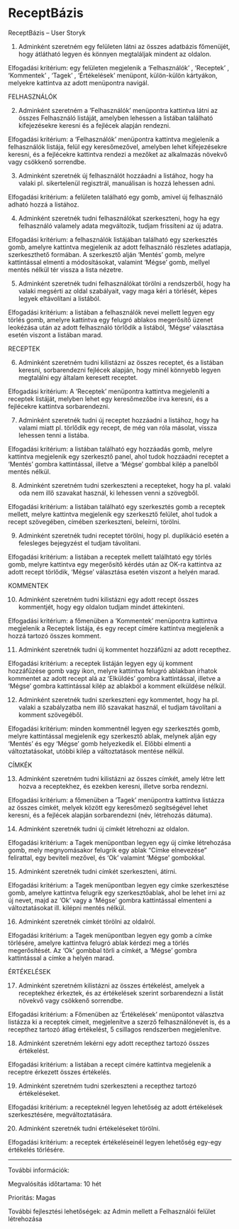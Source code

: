 # ReceptBázis

ReceptBázis – User Storyk

1.	Adminként szeretném egy felületen látni az összes adatbázis főmenüjét, hogy átlátható legyen és könnyen megtaláljak mindent az oldalon.

Elfogadási kritérium: egy felületen megjelenik a ‘Felhasználók’ , ‘Receptek’ ,  ‘Kommentek’ , ‘Tagek’ , ‘Értékelések’  menüpont, külön-külön kártyákon, melyekre kattintva az adott menüpontra navigál.

FELHASZNÁLÓK

2.	Adminként szeretném a ‘Felhasználók’ menüpontra kattintva látni az összes Felhasználó listáját, amelyben lehessen  a listában található kifejezésekre keresni és a fejlécek alapján rendezni.

Elfogadási kritérium: a ‘Felhasználók’ menüpontra kattintva megjelenik a felhasználók listája, felül egy keresőmezővel, amelyben lehet kifejezésekre keresni, és a fejlécekre kattintva rendezi a mezőket az alkalmazás növekvő vagy csökkenő sorrendbe.

3.	Adminként szeretnék új felhasználót hozzáadni a listához, hogy ha valaki pl. sikertelenül regisztrál, manuálisan is hozzá lehessen adni.

Elfogadási kritérium: a felületen található egy gomb, amivel új felhasználó adható hozzá a listához.

4.	Adminként szeretnék tudni felhasználókat szerkeszteni, hogy ha egy felhasználó valamely adata megváltozik, tudjam frissíteni az új adatra.

Elfogadási kritérium: a felhasználók listájában található egy szerkesztés gomb, amelyre kattintva megjelenik az adott felhasználó részletes adatlapja, szerkeszthető formában. A szerkesztő alján ‘Mentés’ gomb, melyre kattintással elmenti a módosításokat, valamint ‘Mégse’ gomb, mellyel mentés nélkül tér vissza a lista nézetre.

5.	Adminként szeretnék tudni felhasználókat törölni a rendszerből, hogy ha valaki megsérti az oldal szabályait, vagy maga kéri a törlését, képes legyek eltávolítani a listából.

Elfogadási kritérium: a listában a felhasználók nevei mellett legyen egy törlés gomb, amelyre kattintva egy felugró ablakos megerősítő üzenet leokézása után az adott felhasználó törlődik a listából, ‘Mégse’ választása esetén viszont a listában marad.

RECEPTEK

6.	Adminként szeretném tudni kilistázni az összes receptet, és a listában keresni, sorbarendezni fejlécek alapján, hogy minél könnyebb legyen megtalálni egy általam keresett receptet.

Elfogadási kritérium: A ‘Receptek’ menüpontra kattintva megjeleníti a receptek listáját, melyben lehet egy keresőmezőbe írva keresni, és a fejlécekre kattintva sorbarendezni.

7.	Adminként szeretnék tudni új receptet hozzáadni a listához, hogy ha valami miatt pl. törlődik egy recept, de még van róla másolat, vissza lehessen tenni a listába.

Elfogadási kritérium:  a listában található egy hozzáadás gomb, melyre kattintva megjelenik egy szerkesztő panel, ahol tudok hozzáadni receptet a ‘Mentés’ gombra kattintással, illetve a ‘Mégse’ gombbal kilép a panelből mentés nélkül.

8.	Adminként szeretném tudni szerkeszteni a recepteket, hogy ha pl. valaki oda nem illő szavakat használ, ki lehessen venni a szövegből. 

Elfogadási kritérium: a listában található egy szerkesztés gomb a receptek mellett, melyre kattintva megjelenik egy szerkesztő felület, ahol tudok a recept szövegében, címében szerkeszteni, beleírni, törölni.

9.	Adminként szeretnék tudni receptet törölni, hogy pl. duplikáció esetén a felesleges bejegyzést el tudjam távolítani.

Elfogadási kritérium: a listában a receptek mellett találhtató egy törlés gomb, melyre kattintva egy megerősítő kérdés után az OK-ra kattintva az adott recept törlődik, ‘Mégse’ választása esetén viszont a helyén marad.

KOMMENTEK

10.	 Adminként szeretném tudni kilistázni egy adott recept összes kommentjét, hogy egy oldalon tudjam mindet áttekinteni.

Elfogadási kritérium: a főmenüben a ‘Kommentek’ menüpontra kattintva megjelenik a Receptek listája, és egy recept címére kattintva megjelenik a hozzá tartozó összes komment. 

11.	 Adminként szeretnék tudni új kommentet hozzáfűzni az adott recepthez.

Elfogadási kritérium: a receptek listáján legyen egy új komment hozzáfűzése gomb vagy ikon, melyre kattintva felugró ablakban írhatok kommentet az adott recept alá az ‘Elküldés’ gombra kattintással, illetve a ‘Mégse’ gombra kattintással kilép az ablakból a komment elküldése nélkül.

12.	Adminként szeretnék tudni szerkeszteni egy kommentet, hogy ha pl. valaki a szabályzatba nem illő szavakat használ, el tudjam távolítani a komment szövegéből.

Elfogadási kritérium: minden kommentnél legyen egy szerkesztés gomb, melyre kattintással megjelenik egy szerkesztő ablak, melynek alján egy ‘Mentés’ és egy ‘Mégse’ gomb helyezkedik el. Előbbi elmenti a változtatásokat, utóbbi kilép a változtatások mentése nélkül.

CÍMKÉK
   
13.	 Adminként szeretném tudni kilistázni az összes címkét, amely létre lett hozva a receptekhez, és ezekben keresni, illetve sorba rendezni.

Elfogadási kritérium: a főmenüben a ‘Tagek’ menüpontra kattintva listázza az összes címkét, melyek között egy keresőmező segítségével lehet keresni, és a fejlécek alapján sorbarendezni (név, létrehozás dátuma).

14.	 Adminként szeretnék tudni új címkét létrehozni az oldalon.

Elfogadási kritérium: a Tagek menüpontban legyen egy új címke létrehozása gomb, mely megnyomásakor felugrik egy ablak “Címke elnevezése” felirattal, egy beviteli mezővel, és ‘Ok’ valamint ‘Mégse’ gombokkal.

15.	 Adminként szeretnék tudni címkét szerkeszteni, átírni.

Elfogadási kritérium: a Tagek menüpontban legyen egy címke szerkesztése gomb, amelyre kattintva felugrik egy szerkesztőablak, ahol be lehet írni az új nevet, majd az ‘Ok’ vagy a ‘Mégse’ gombra kattintással elmenteni a változtatásokat ill. kilépni mentés nélkül.

16.	 Adminként szeretnék címkét törölni az oldalról.

Elfogadási kritérium: a Tagek menüpontban legyen egy gomb a címke törlésére, amelyre kattintva felugró ablak kérdezi meg a törlés megerősítését. Az ‘Ok’ gombbal törli a címkét, a ‘Mégse’ gombra kattintással a címke a helyén marad.

ÉRTÉKELÉSEK 
      
17.	Adminként szeretném kilistázni az összes értékelést, amelyek a receptekhez érkeztek, és az értékelések szerint sorbarendezni a listát növekvő vagy csökkenő sorrendbe.

Elfogadási kritérium: a Főmenüben az ‘Értékelések’ menüpontot választva listázza ki a receptek címeit, megjelenítve a szerző felhasználónevét is, és a recepthez tartozó átlag értékelést, 5 csillagos rendszerben megjelenítve.

18.	Adminként szeretném lekérni egy adott recepthez tartozó összes értékelést.

Elfogadási kritérium: a listában a recept címére kattintva megjelenik a receptre érkezett összes értékelés.

19. Adminként szeretném tudni szerkeszteni a recepthez tartozó értékeléseket.

Elfogadási kritérium: a recepteknél legyen lehetőség az adott értékelések szerkesztésére, megváltoztatására.

20. Adminként szeretnék tudni értékeléseket törölni.

Elfogadási kritérium: a receptek értékeléseinél legyen lehetőség egy-egy értékelés törlésére.

_______________________________

További információk:

Megvalósítás időtartama: 10 hét

Prioritás: Magas

További fejlesztési lehetőségek: az Admin mellett a Felhasználói felület létrehozása
